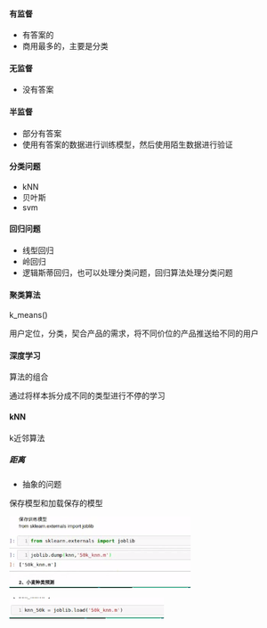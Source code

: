 

#### 有监督

- 有答案的
- 商用最多的，主要是分类

#### 无监督

- 没有答案

#### 半监督

- 部分有答案
- 使用有答案的数据进行训练模型，然后使用陌生数据进行验证



#### 分类问题

- kNN
- 贝叶斯
- svm

#### 回归问题

- 线型回归
- 岭回归
- 逻辑斯蒂回归，也可以处理分类问题，回归算法处理分类问题



#### 聚类算法

k_means()

用户定位，分类，契合产品的需求，将不同价位的产品推送给不同的用户



#### 深度学习

算法的组合

通过将样本拆分成不同的类型进行不停的学习



#### kNN

k近邻算法

##### 距离

- 抽象的问题

保存模型和加载保存的模型

![53174583459](assets/1531745834596.png)

![53174581930](assets/1531745819308.png)